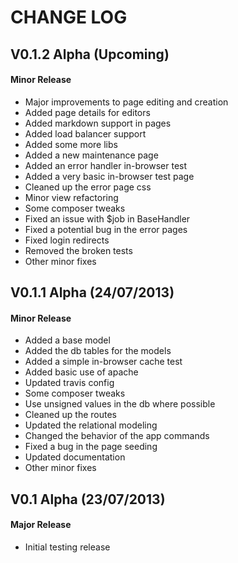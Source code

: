 CHANGE LOG
==========


## V0.1.2 Alpha (Upcoming)
#### Minor Release

* Major improvements to page editing and creation
* Added page details for editors
* Added markdown support in pages
* Added load balancer support
* Added some more libs
* Added a new maintenance page
* Added an error handler in-browser test
* Added a very basic in-browser test page
* Cleaned up the error page css
* Minor view refactoring
* Some composer tweaks
* Fixed an issue with $job in BaseHandler
* Fixed a potential bug in the error pages
* Fixed login redirects
* Removed the broken tests
* Other minor fixes


## V0.1.1 Alpha (24/07/2013)
#### Minor Release

* Added a base model
* Added the db tables for the models
* Added a simple in-browser cache test
* Added basic use of apache 
* Updated travis config
* Some composer tweaks
* Use unsigned values in the db where possible
* Cleaned up the routes
* Updated the relational modeling
* Changed the behavior of the app commands
* Fixed a bug in the page seeding
* Updated documentation
* Other minor fixes


## V0.1 Alpha (23/07/2013)
#### Major Release

* Initial testing release
